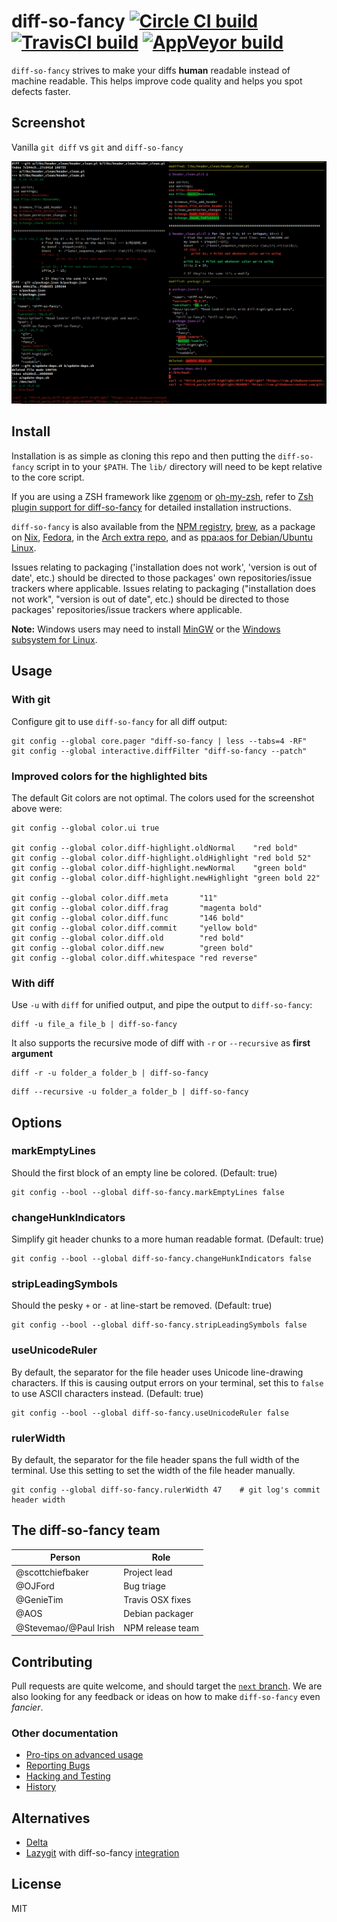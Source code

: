 # diff-so-fancy  [![Circle CI build](https://circleci.com/gh/so-fancy/diff-so-fancy.svg?style=shield)](https://circleci.com/gh/so-fancy/diff-so-fancy) [![TravisCI build](https://travis-ci.org/so-fancy/diff-so-fancy.svg?branch=master)](https://travis-ci.org/so-fancy/diff-so-fancy) [![AppVeyor build](https://ci.appveyor.com/api/projects/status/github/so-fancy/diff-so-fancy?branch=master&svg=true)](https://ci.appveyor.com/project/stevemao/diff-so-fancy/branch/master)

`diff-so-fancy` strives to make your diffs **human** readable instead of machine readable. This helps improve code quality and helps you spot defects faster.

## Screenshot

Vanilla `git diff` vs `git` and `diff-so-fancy`

![diff-highlight vs diff-so-fancy](diff-so-fancy.png)

## Install

Installation is as simple as cloning this repo and then putting the `diff-so-fancy` script in to your `$PATH`. The `lib/` directory will need to be kept relative to the core script.

If you are using a ZSH framework like [zgenom](https://github.com/jandamm/zgenom) or [oh-my-zsh](https://ohmyz.sh), refer to [Zsh plugin support for diff-so-fancy](pro-tips.md) for detailed installation instructions.

`diff-so-fancy` is also available from the [NPM registry](https://www.npmjs.com/package/diff-so-fancy), [brew](https://formulae.brew.sh/formula/diff-so-fancy), as a package on [Nix](https://github.com/NixOS/nixpkgs/blob/master/pkgs/applications/version-management/diff-so-fancy/default.nix), [Fedora](https://packages.fedoraproject.org/pkgs/diff-so-fancy/diff-so-fancy/), in the [Arch extra repo](https://archlinux.org/packages/extra/any/diff-so-fancy/), and as [ppa:aos for Debian/Ubuntu Linux](https://github.com/aos/dsf-debian).

Issues relating to packaging ('installation does not work', 'version is out of date', etc.) should be directed to those packages' own repositories/issue trackers where applicable.
Issues relating to packaging ("installation does not work", "version is out of date", etc.) should be directed to those packages' repositories/issue trackers where applicable.

**Note:** Windows users may need to install [MinGW](https://sourceforge.net/projects/mingw/files/) or the [Windows subsystem for Linux](https://docs.microsoft.com/en-us/windows/wsl/install-win10).

## Usage

### With git

Configure git to use `diff-so-fancy` for all diff output:

```shell
git config --global core.pager "diff-so-fancy | less --tabs=4 -RF"
git config --global interactive.diffFilter "diff-so-fancy --patch"
```

### Improved colors for the highlighted bits

The default Git colors are not optimal. The colors used for the screenshot above were:

```shell
git config --global color.ui true

git config --global color.diff-highlight.oldNormal    "red bold"
git config --global color.diff-highlight.oldHighlight "red bold 52"
git config --global color.diff-highlight.newNormal    "green bold"
git config --global color.diff-highlight.newHighlight "green bold 22"

git config --global color.diff.meta       "11"
git config --global color.diff.frag       "magenta bold"
git config --global color.diff.func       "146 bold"
git config --global color.diff.commit     "yellow bold"
git config --global color.diff.old        "red bold"
git config --global color.diff.new        "green bold"
git config --global color.diff.whitespace "red reverse"
```

### With diff

Use `-u` with `diff` for unified output, and pipe the output to `diff-so-fancy`:

```shell
diff -u file_a file_b | diff-so-fancy
```

It also supports the recursive mode of diff with `-r` or `--recursive` as **first argument**

```shell
diff -r -u folder_a folder_b | diff-so-fancy
```

```shell
diff --recursive -u folder_a folder_b | diff-so-fancy
```
## Options

### markEmptyLines

Should the first block of an empty line be colored. (Default: true)

```shell
git config --bool --global diff-so-fancy.markEmptyLines false
```

### changeHunkIndicators

Simplify git header chunks to a more human readable format. (Default: true)

```shell
git config --bool --global diff-so-fancy.changeHunkIndicators false
```

### stripLeadingSymbols

Should the pesky `+` or `-` at line-start be removed. (Default: true)

```shell
git config --bool --global diff-so-fancy.stripLeadingSymbols false
```

### useUnicodeRuler

By default, the separator for the file header uses Unicode line-drawing characters. If this is causing output errors on your terminal, set this to `false` to use ASCII characters instead. (Default: true)

```shell
git config --bool --global diff-so-fancy.useUnicodeRuler false
```

### rulerWidth

By default, the separator for the file header spans the full width of the terminal. Use this setting to set the width of the file header manually.

```shell
git config --global diff-so-fancy.rulerWidth 47    # git log's commit header width
```

## The diff-so-fancy team

| Person                | Role             |
| --------------------- | ---------------- |
| @scottchiefbaker      | Project lead     |
| @OJFord               | Bug triage       |
| @GenieTim             | Travis OSX fixes |
| @AOS                  | Debian packager  |
| @Stevemao/@Paul Irish | NPM release team |

## Contributing

Pull requests are quite welcome, and should target the [`next` branch](https://github.com/so-fancy/diff-so-fancy/tree/next). We are also looking for any feedback or ideas on how to make `diff-so-fancy` even *fancier*.

### Other documentation

* [Pro-tips on advanced usage](pro-tips.md)
* [Reporting Bugs](reporting-bugs.md)
* [Hacking and Testing](hacking-and-testing.md)
* [History](history.md)

## Alternatives

* [Delta](https://github.com/dandavison/delta)
* [Lazygit](https://github.com/jesseduffield/lazygit) with diff-so-fancy [integration](https://github.com/jesseduffield/lazygit/blob/master/docs/Custom_Pagers.md#diff-so-fancy)

## License

MIT
